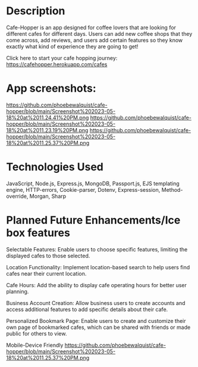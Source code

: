 # Description
Cafe-Hopper is an app designed for coffee lovers that are looking for different cafes for different days. Users can add new coffee shops that they come across, 
add reviews, and users add certain features so they know exactly what kind of experience they are going to get! 

Click here to start your cafe hopping journey:
https://cafehopper.herokuapp.com/cafes

# App screenshots:
https://github.com/phoebewalquist/cafe-hopper/blob/main/Screenshot%202023-05-18%20at%2011.24.41%20PM.png
https://github.com/phoebewalquist/cafe-hopper/blob/main/Screenshot%202023-05-18%20at%2011.23.19%20PM.png
https://github.com/phoebewalquist/cafe-hopper/blob/main/Screenshot%202023-05-18%20at%2011.25.37%20PM.png


# Technologies Used
JavaScript, Node.js, Express.js, MongoDB, Passport.js, EJS templating engine,
HTTP-errors, Cookie-parser, Dotenv, Express-session, Method-override, Morgan, Sharp

# Planned Future Enhancements/Ice box features
Selectable Features: Enable users to choose specific features, limiting the displayed cafes to those selected.

Location Functionality: Implement location-based search to help users find cafes near their current location.

Cafe Hours: Add the ability to display cafe operating hours for better user planning.

Business Account Creation: Allow business users to create accounts and access additional features to add specific details about their cafe.

Personalized Bookmark Page: Enable users to create and customize their own page of bookmarked cafes, which can be shared with friends or made public for others to view.


Mobile-Device Friendly
https://github.com/phoebewalquist/cafe-hopper/blob/main/Screenshot%202023-05-18%20at%2011.25.37%20PM.png

